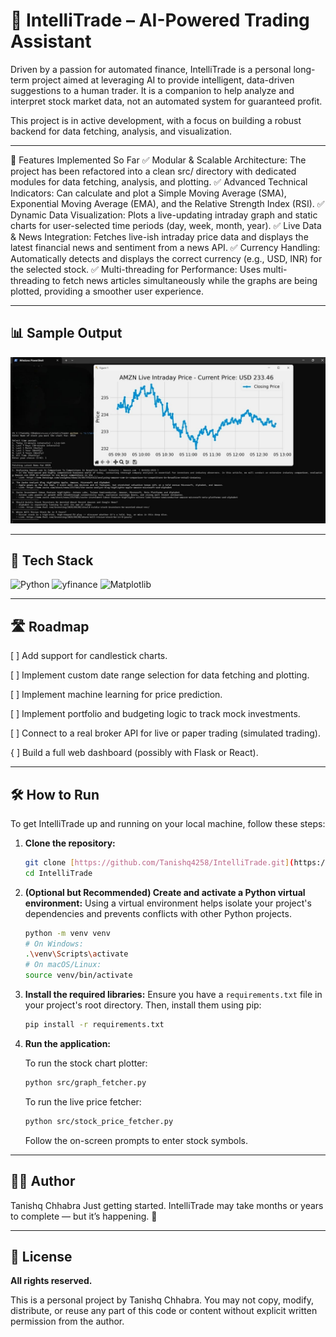 # 🤖 IntelliTrade – AI-Powered Trading Assistant

Driven by a passion for automated finance, IntelliTrade is a personal long-term project aimed at leveraging AI to provide intelligent, data-driven suggestions to a human trader. It is a companion to help analyze and interpret stock market data, not an automated system for guaranteed profit.

This project is in active development, with a focus on building a robust backend for data fetching, analysis, and visualization.

---

🚀 Features Implemented So Far
        ✅ Modular & Scalable Architecture: The project has been refactored into a clean src/ directory with dedicated modules for data fetching, analysis, and plotting.
        ✅ Advanced Technical Indicators: Can calculate and plot a Simple Moving Average (SMA), Exponential Moving Average (EMA), and the Relative Strength Index (RSI).
        ✅ Dynamic Data Visualization: Plots a live-updating intraday graph and static charts for user-selected time periods (day, week, month, year).
        ✅ Live Data & News Integration: Fetches live-ish intraday price data and displays the latest financial news and sentiment from a news API.
        ✅ Currency Handling: Automatically detects and displays the correct currency (e.g., USD, INR) for the selected stock.
        ✅ Multi-threading for Performance: Uses multi-threading to fetch news articles simultaneously while the graphs are being plotted, providing a smoother user experience.
  

    
---

## 📊 Sample Output

![Sample Stock Chart](images/progress_05-09-2025.jpg)

---

## 🧰 Tech Stack

![Python](https://img.shields.io/badge/Python-3776AB?style=for-the-badge&logo=python&logoColor=white)
![yfinance](https://img.shields.io/badge/yfinance-blue?style=for-the-badge&logo=python&logoColor=white)
![Matplotlib](https://img.shields.io/badge/Matplotlib-green?style=for-the-badge&logo=matplotlib&logoColor=white)

---

## 🛣️ Roadmap

[ ] Add support for candlestick charts.

[ ] Implement custom date range selection for data fetching and plotting.

[ ] Implement machine learning for price prediction.

[ ] Implement portfolio and budgeting logic to track mock investments.

[ ] Connect to a real broker API for live or paper trading (simulated trading).

{ ] Build a full web dashboard (possibly with Flask or React).

---

## 🛠️ How to Run

To get IntelliTrade up and running on your local machine, follow these steps:

1.  **Clone the repository:**
    ```bash
    git clone [https://github.com/Tanishq4258/IntelliTrade.git](https://github.com/Tanishq4258/IntelliTrade.git)
    cd IntelliTrade
    ```

2.  **(Optional but Recommended) Create and activate a Python virtual environment:**
    Using a virtual environment helps isolate your project's dependencies and prevents conflicts with other Python projects.
    ```bash
    python -m venv venv
    # On Windows:
    .\venv\Scripts\activate
    # On macOS/Linux:
    source venv/bin/activate
    ```

3.  **Install the required libraries:**
    Ensure you have a `requirements.txt` file in your project's root directory.
    Then, install them using pip:
    ```bash
    pip install -r requirements.txt
    ```

4.  **Run the application:**
    
    To run the stock chart plotter:
    ```bash
    python src/graph_fetcher.py
    ```
    To run the live price fetcher:
    ```bash
    python src/stock_price_fetcher.py
    ```
    Follow the on-screen prompts to enter stock symbols.

---

## 👨‍💻 Author

Tanishq Chhabra
Just getting started. IntelliTrade may take months or years to complete — but it’s happening. 🚀

---

## 📌 License

**All rights reserved.**

This is a personal project by Tanishq Chhabra. You may not copy, modify, distribute, or reuse any part of this code or content without explicit written permission from the author.
